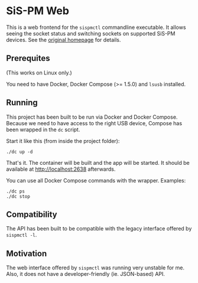 # SiS-PM Web

This is a web frontend for the `sispmctl` commandline executable. It allows seeing the socket status and switching sockets on supported SiS-PM devices. See the [original homepage](http://sispmctl.sourceforge.net/) for details.

## Prerequites

(This works on Linux only.)

You need to have Docker, Docker Compose (>= 1.5.0) and `lsusb` installed.

## Running

This project has been built to be run via Docker and Docker Compose. Because we need to have access to the right USB device, Compose has been wrapped in the `dc` script.

Start it like this (from inside the project folder):

    ./dc up -d

That's it. The container will be built and the app will be started. It should be available at [http://localhost:2638](http://localhost:2638) afterwards.

You can use all Docker Compose commands with the wrapper. Examples:

    ./dc ps
    ./dc stop

## Compatibility

The API has been built to be compatible with the legacy interface offered by `sispmctl -l`.

## Motivation

The web interface offered by `sispmctl` was running very unstable for me. Also, it does not have a developer-friendly (ie. JSON-based) API.
